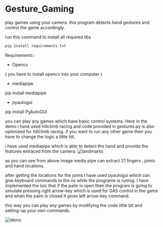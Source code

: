 # Gesture_Gaming
play games using your camera. this program detects hand gestures and control the game accordingly.

run this command to install all required libs
```bash
pip install requirements.txt
```

Requirements :
- Opencv

( you have to install opencv into your computer )
- mediapipe

pip install mediapipe
- pyautogui

pip install PyAutoGUI

you can play any games which have basic control systems. Here in the demo i have used hillclimb racing and code provided in gestures.py is also optimized for hillclimb racing.
if you want to run any other game then you have to change the logic a little bit.

i have used mediapipe which is able to detect the hand and provide the features extraced from the camera.
![landmarks](https://user-images.githubusercontent.com/86142546/227910077-e5f834c8-e786-401d-91b5-0187f1234233.png)

as you can see from above image media pipe can extract 21 fingers , joints and hand locations.

after getting the locations for the joints i have used pyautogui which can give keyboard commands to the os while the programe is runnig. I have implemented the loic that if the palm is open
then the program is going to simulate pressing right arrow-key which is used for GAS control in the game and when the palm is closed it gives left arrow-key command.

this way you can play any games by modifying the code little bit and setting-up your own commands.

![demo](https://user-images.githubusercontent.com/86142546/227912835-8d88b991-07af-44da-bdec-098369ba54dd.jpeg)


